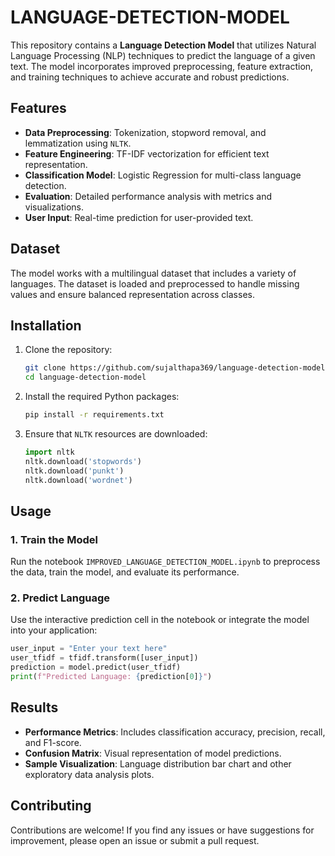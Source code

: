 # LANGUAGE-DETECTION-MODEL

This repository contains a **Language Detection Model** that utilizes Natural Language Processing (NLP) techniques to predict the language of a given text. The model incorporates improved preprocessing, feature extraction, and training techniques to achieve accurate and robust predictions.

## Features

- **Data Preprocessing**: Tokenization, stopword removal, and lemmatization using `NLTK`.
- **Feature Engineering**: TF-IDF vectorization for efficient text representation.
- **Classification Model**: Logistic Regression for multi-class language detection.
- **Evaluation**: Detailed performance analysis with metrics and visualizations.
- **User Input**: Real-time prediction for user-provided text.

## Dataset

The model works with a multilingual dataset that includes a variety of languages. The dataset is loaded and preprocessed to handle missing values and ensure balanced representation across classes.

## Installation

1. Clone the repository:
   ```bash
   git clone https://github.com/sujalthapa369/language-detection-model.git
   cd language-detection-model
   ```

2. Install the required Python packages:
   ```bash
   pip install -r requirements.txt
   ```

3. Ensure that `NLTK` resources are downloaded:
   ```python
   import nltk
   nltk.download('stopwords')
   nltk.download('punkt')
   nltk.download('wordnet')
   ```

## Usage

### 1. Train the Model
Run the notebook `IMPROVED_LANGUAGE_DETECTION_MODEL.ipynb` to preprocess the data, train the model, and evaluate its performance.

### 2. Predict Language
Use the interactive prediction cell in the notebook or integrate the model into your application:
```python
user_input = "Enter your text here"
user_tfidf = tfidf.transform([user_input])
prediction = model.predict(user_tfidf)
print(f"Predicted Language: {prediction[0]}")
```

## Results

- **Performance Metrics**: Includes classification accuracy, precision, recall, and F1-score.
- **Confusion Matrix**: Visual representation of model predictions.
- **Sample Visualization**: Language distribution bar chart and other exploratory data analysis plots.

## Contributing

Contributions are welcome! If you find any issues or have suggestions for improvement, please open an issue or submit a pull request.

